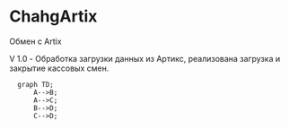 # ChahgArtix
 Обмен с Artix

V 1.0  - Обработка загрузки данных из Артикс, реализована загрузка и закрытие кассовых смен.


```mermaid
  graph TD;
      A-->B;
      A-->C;
      B-->D;
      C-->D;
```
